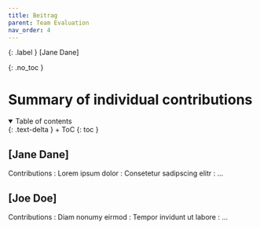 ```yaml
---
title: Beitrag
parent: Team Evaluation
nav_order: 4
---
```


{: .label }
[Jane Dane]

{: .no_toc }
# Summary of individual contributions

<details open markdown="block">
{: .text-delta }
<summary>Table of contents</summary>
+ ToC
{: toc }
</details>

## [Jane Dane]

Contributions
: Lorem ipsum dolor
: Consetetur sadipscing elitr
: ...

## [Joe Doe]

Contributions
: Diam nonumy eirmod
: Tempor invidunt ut labore
: ...